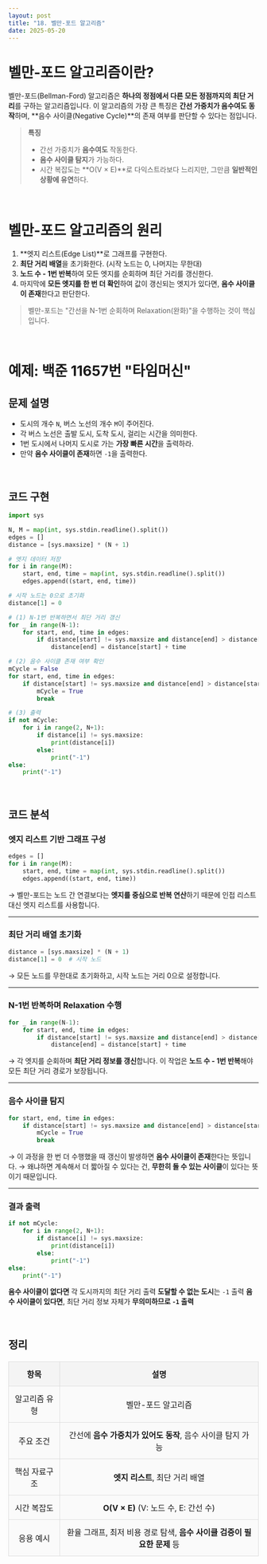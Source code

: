 ```yaml
---
layout: post
title: "18. 벨만-포드 알고리즘"
date: 2025-05-20
---
```


# 벨만-포드 알고리즘이란?

벨만-포드(Bellman-Ford) 알고리즘은 **하나의 정점에서 다른 모든 정점까지의 최단 거리**를 구하는 알고리즘입니다. 이 알고리즘의 가장 큰 특징은 **간선 가중치가 음수여도 동작**하며, \*\*음수 사이클(Negative Cycle)\*\*의 존재 여부를 판단할 수 있다는 점입니다.

> **특징**
>
> * 간선 가중치가 **음수여도** 작동한다.
> * **음수 사이클 탐지**가 가능하다.
> * 시간 복잡도는 \*\*O(V × E)\*\*로 다익스트라보다 느리지만, 그만큼 **일반적인 상황에 유연**하다.

<br>

# 벨만-포드 알고리즘의 원리

1. \*\*엣지 리스트(Edge List)\*\*로 그래프를 구현한다.
2. **최단 거리 배열**을 초기화한다. (시작 노드는 0, 나머지는 무한대)
3. **노드 수 - 1번 반복**하여 모든 엣지를 순회하며 최단 거리를 갱신한다.
4. 마지막에 **모든 엣지를 한 번 더 확인**하여 값이 갱신되는 엣지가 있다면, **음수 사이클이 존재**한다고 판단한다.

> 벨만-포드는 "간선을 N-1번 순회하며 Relaxation(완화)"을 수행하는 것이 핵심입니다.

<br>

# 예제: 백준 11657번 "타임머신"

## 문제 설명

* 도시의 개수 `N`, 버스 노선의 개수 `M`이 주어진다.
* 각 버스 노선은 출발 도시, 도착 도시, 걸리는 시간을 의미한다.
* 1번 도시에서 나머지 도시로 가는 **가장 빠른 시간**을 출력하라.
* 만약 **음수 사이클이 존재**하면 `-1`을 출력한다.

<br>

## 코드 구현

```python
import sys

N, M = map(int, sys.stdin.readline().split())
edges = []
distance = [sys.maxsize] * (N + 1)

# 엣지 데이터 저장
for i in range(M):
    start, end, time = map(int, sys.stdin.readline().split())
    edges.append((start, end, time))

# 시작 노드는 0으로 초기화
distance[1] = 0

# (1) N-1번 반복하면서 최단 거리 갱신
for _ in range(N-1):
    for start, end, time in edges:
        if distance[start] != sys.maxsize and distance[end] > distance[start] + time:
            distance[end] = distance[start] + time

# (2) 음수 사이클 존재 여부 확인
mCycle = False
for start, end, time in edges:
    if distance[start] != sys.maxsize and distance[end] > distance[start] + time:
        mCycle = True
        break

# (3) 출력
if not mCycle:
    for i in range(2, N+1):
        if distance[i] != sys.maxsize:
            print(distance[i])
        else:
            print("-1")
else:
    print("-1")
```

<br>

## 코드 분석

### 엣지 리스트 기반 그래프 구성

```python
edges = []
for i in range(M):
    start, end, time = map(int, sys.stdin.readline().split())
    edges.append((start, end, time))
```

→ 벨만-포드는 노드 간 연결보다는 **엣지를 중심으로 반복 연산**하기 때문에 인접 리스트 대신 엣지 리스트를 사용합니다.

---

### 최단 거리 배열 초기화

```python
distance = [sys.maxsize] * (N + 1)
distance[1] = 0  # 시작 노드
```

→ 모든 노드를 무한대로 초기화하고, 시작 노드는 거리 0으로 설정합니다.

---

### N-1번 반복하며 Relaxation 수행

```python
for _ in range(N-1):
    for start, end, time in edges:
        if distance[start] != sys.maxsize and distance[end] > distance[start] + time:
            distance[end] = distance[start] + time
```

→ 각 엣지를 순회하며 **최단 거리 정보를 갱신**합니다. 이 작업은 **노드 수 - 1번 반복**해야 모든 최단 거리 경로가 보장됩니다.

---

### 음수 사이클 탐지

```python
for start, end, time in edges:
    if distance[start] != sys.maxsize and distance[end] > distance[start] + time:
        mCycle = True
        break
```

→ 이 과정을 한 번 더 수행했을 때 갱신이 발생하면 **음수 사이클이 존재**한다는 뜻입니다.
→ 왜냐하면 계속해서 더 짧아질 수 있다는 건, **무한히 돌 수 있는 사이클**이 있다는 뜻이기 때문입니다.

---

### 결과 출력

```python
if not mCycle:
    for i in range(2, N+1):
        if distance[i] != sys.maxsize:
            print(distance[i])
        else:
            print("-1")
else:
    print("-1")
```

**음수 사이클이 없다면** 각 도시까지의 최단 거리 출력
**도달할 수 없는 도시**는 `-1` 출력
**음수 사이클이 있다면**, 최단 거리 정보 자체가 **무의미하므로 `-1` 출력**

<br>

## 정리

| 항목      | 설명                                           |
| ------- | -------------------------------------------- |
| 알고리즘 유형 | 벨만-포드 알고리즘                                   |
| 주요 조건   | 간선에 **음수 가중치가 있어도 동작**, 음수 사이클 탐지 가능         |
| 핵심 자료구조 | **엣지 리스트**, 최단 거리 배열                         |
| 시간 복잡도  | **O(V × E)** (V: 노드 수, E: 간선 수)              |
| 응용 예시   | 환율 그래프, 최저 비용 경로 탐색, **음수 사이클 검증이 필요한 문제** 등 |

<style>
  table {
    width: 100%;
    border-collapse: collapse;
    margin: 20px 0;
  }

  th, td {
    border: 2px solid #333;
    padding: 12px;
    text-align: center;
  }

  th {
    background-color: #f4f4f4;
    font-weight: bold;
  }

  td {
    background-color: #fafafa;
  }

  table th, table td {
    border: 1px solid #ddd;
  }
</style>
